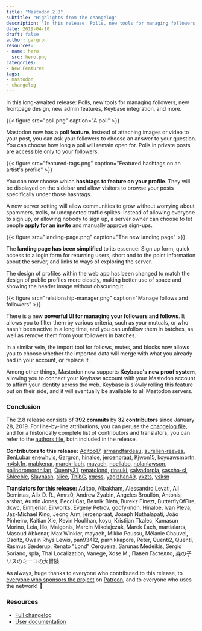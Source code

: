 ```yaml
---
title: "Mastodon 2.8"
subtitle: "Highlights from the changelog"
description: "In this release: Polls, new tools for managing followers, new frontpage design, new admin features, Keybase integration, and more"
date: 2019-04-10
draft: false
author: gargron
resources:
- name: hero
  src: hero.png
categories:
- New Features
tags:
- mastodon
- changelog
---
```


In this long-awaited release: Polls, new tools for managing followers, new frontpage design, new admin features, Keybase integration, and more.

{{< figure src="poll.png" caption="A poll" >}}

Mastodon now has a **poll feature**. Instead of attaching images or video to your post, you can ask your followers to choose an answer to your question. You can choose how long a poll will remain open for. Polls in private posts are accessible only to your followers.

{{< figure src="featured-tags.png" caption="Featured hashtags on an artist's profile" >}}

You can now choose which **hashtags to feature on your profile**. They will be displayed on the sidebar and allow visitors to browse your posts specifically under those hashtags.

A new server setting will allow communities to grow without worrying about spammers, trolls, or unexpected traffic spikes: Instead of allowing everyone to sign up, or allowing nobody to sign up, a server owner can choose to let people **apply for an invite** and manually approve sign-ups.

{{< figure src="landing-page.png" caption="The new landing page" >}}

The **landing page has been simplified** to its essence: Sign up form, quick access to a login form for returning users, short and to the point information about the server, and links to ways of exploring the server.

The design of profiles within the web app has been changed to match the design of public profiles more closely, making better use of space and showing the header image without obscuring it.

{{< figure src="relationship-manager.png" caption="Manage follows and followers" >}}

There is a new **powerful UI for managing your followers and follows**. It allows you to filter them by various criteria, such as your mutuals, or who hasn't been active in a long time, and you can unfollow them in batches, as well as remove them from your followers in batches.

In a similar vein, the import tool for follows, mutes, and blocks now allows you to choose whether the imported data will merge with what you already had in your account, or replace it.

Among other things, Mastodon now supports **Keybase's new proof system**, allowing you to connect your Keybase account with your Mastodon account to affirm your identity across the web. Keybase is slowly rolling this feature out on their side, and it will eventually be available to all Mastodon servers.

### Conclusion

The 2.8 release consists of **392 commits** by **32 contributors** since January 28, 2019. For line-by-line attributions, you can peruse the [changelog file][changelog], and for a historically complete list of contributors and translators, you can refer to the [authors file][authors], both included in the release.

[changelog]: https://github.com/tootsuite/mastodon/blob/v2.8.0/CHANGELOG.md
[authors]: https://github.com/tootsuite/mastodon/blob/v2.8.0/AUTHORS.md

**Contributors to this release:** [Aditoo17](https://github.com/Aditoo17), [armandfardeau](https://github.com/armandfardeau), [aurelien-reeves](https://github.com/aurelien-reeves), [BenLubar](https://github.com/BenLubar) [enewhuis](https://github.com/enewhuis), [Gargron](https://github.com/Gargron), [hinaloe](https://github.com/hinaloe), [jeroenpraat](https://github.com/jeroenpraat), [Kjwon15](https://github.com/Kjwon15), [koyuawsmbrtn](https://github.com/koyuawsmbrtn), [m4sk1n](https://github.com/m4sk1n), [mabkenar](https://github.com/mabkenar), [marek-lach](https://github.com/marek-lach), [mayaeh](https://github.com/mayaeh), [noellabo](https://github.com/noellabo), [nolanlawson](https://github.com/nolanlawson), [palindromordnilap](https://github.com/palindromordnilap), [Quenty31](https://github.com/Quenty31), [renatolond](https://github.com/renatolond), [rinsuki](https://github.com/rinsuki), [salvadorpla](https://github.com/salvadorpla), [sascha-sl](https://github.com/sascha-sl), [Shleeble](https://github.com/Shleeble), [Slaynash](https://github.com/Slaynash), [slice](https://github.com/slice), [ThibG](https://github.com/ThibG), [xgess](https://github.com/xgess), [yagizhan49](https://github.com/yagizhan49), [ykzts](https://github.com/ykzts), [ysksn](https://github.com/ysksn)

**Translators for this release:** Aditoo, Albakham, Alessandro Levati, Ali Demirtas, Alix D. R., Amrz0, Andrew Zyabin, Angeles Broullón, Antonis, arshat, Austin Jones, Becci Cat, Besnik Bleta, Burekz Finezt, ButterflyOfFire, dxwc, Einhjeriar, Eirworks, Evgeny Petrov, goofy-mdn, Hinaloe, Ivan Pleva, Jaz-Michael King, Jeong Arm, jeroenpraat, Joseph Nuthalapati, João Pinheiro, Kaitian Xie, Kevin Houlihan, koyu, Kristijan Tkalec, Kumasun Morino, Leia, lilo, Maigonis, Marcin Mikołajczak, Marek Ľach, martialarts, Masoud Abkenar, Max Winkler, mayaeh, Mikko Poussu, Mélanie Chauvel, Osoitz, Owain Rhys Lewis, pan93412, parnikkapore, Peter, Quenti2, Quentí, Rasmus Sæderup, Renato "Lond" Cerqueira, Sarunas Medeikis, Sergio Soriano, spla, Thai Localization, Vanege, Xose M., Павел Гастелло, 森の子リスのミーコの大冒険

As always, huge thanks to everyone who contributed to this release, to [everyone who sponsors the project][sponsors] on [Patreon][patreon], and to everyone who uses the network! 🐘

[sponsors]: https://joinmastodon.org/sponsors
[patreon]: https://patreon.com/mastodon

### Resources

- [Full changelog](https://github.com/tootsuite/mastodon/releases/tag/v2.8.0)
- [User documentation](https://docs.joinmastodon.org/usage/basics/)
